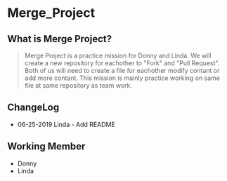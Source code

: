 # Merge_Project


## What is Merge Project?
>  Merge Project is a practice mission for Donny and Linda.
We will create a new repository for eachother to "Fork" and "Pull Request".
Both of us will need to create a file for eachother modify contant or add more contant.
This mission is mainly practice working on same file at same repository as team work.


## ChangeLog
* 06-25-2019 Linda - Add README




## Working Member
* Donny
* Linda

